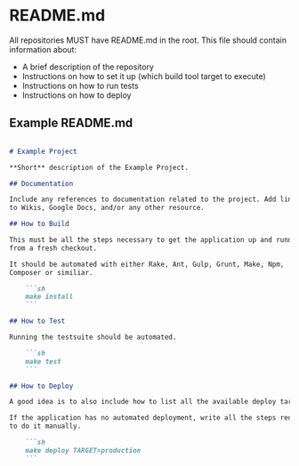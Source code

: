 # README.md

All repositories MUST have README.md in the root. This file should contain information about:

  - A brief description of the repository
  - Instructions on how to set it up (which build tool target to execute)
  - Instructions on how to run tests
  - Instructions on how to deploy

## Example README.md

```markdown

# Example Project

**Short** description of the Example Project.

## Documentation

Include any references to documentation related to the project. Add links
to Wikis, Google Docs, and/or any other resource.

## How to Build

This must be all the steps necessary to get the application up and running
from a fresh checkout.

It should be automated with either Rake, Ant, Gulp, Grunt, Make, Npm,
Composer or similiar.

    ```sh
    make install
    ```

## How to Test

Running the testsuite should be automated.

    ```sh
    make test
    ```

## How to Deploy

A good idea is to also include how to list all the available deploy targets.

If the application has no automated deployment, write all the steps required
to do it manually.

    ```sh
    make deploy TARGET=production
    ```

```
